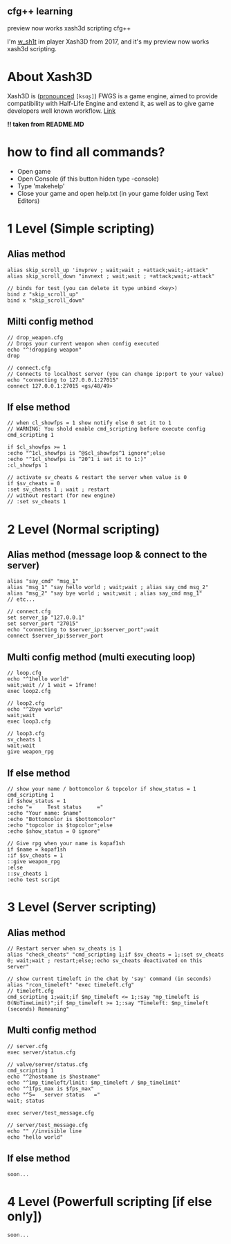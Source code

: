 ## cfg++ learning
preview now works xash3d scripting cfg++

I'm [w_sh1t](https://github.com/wh1tesh1t) im player Xash3D from 2017, and it's my preview now works xash3d scripting.

# About Xash3D
Xash3D is ([pronounced](https://ipa-reader.com/?text=ks%C9%91%CA%82) `[ksɑʂ]`) FWGS is a game engine, aimed to provide compatibility with Half-Life Engine and extend it, as well as to give game developers well known workflow. [Link](https://github.com/wh1tesh1t/xash3d-fwgs)

**!! taken from README.MD**

# how to find all commands?
- Open game
- Open Console (if this button hiden type -console)
- Type 'makehelp'
- Close your game and open help.txt (in your game folder using Text Editors)

# 1 Level (Simple scripting)
## Alias method
```
alias skip_scroll_up 'invprev ; wait;wait ; +attack;wait;-attack"
alias skip_scroll_down "invnext ; wait;wait ; +attack;wait;-attack"

// binds for test (you can delete it type unbind <key>)
bind z "skip_scroll_up"
bind x "skip_scroll_down"
```
## Milti config method
```
// drop_weapon.cfg
// Drops your current weapon when config executed
echo "^!dropping weapon"
drop
```
```
// connect.cfg
// Connects to localhost server (you can change ip:port to your value)
echo "connecting to 127.0.0.1:27015"
connect 127.0.0.1:27015 <gs/48/49>
````

## If else method
```
// when cl_showfps = 1 show notify else 0 set it to 1
// WARNING: You shold enable cmd_scripting before execute config
cmd_scripting 1

if $cl_showfps >= 1
:echo "^1cl_showfps is ^@$cl_showfps^1 ignore";else
:echo "^1cl_showfps is ^20^1 i set it to 1:)"
:cl_showfps 1

// activate sv_cheats & restart the server when value is 0
if $sv_cheats = 0
:set sv_cheats 1 ; wait ; restart
// without restart (for new engine)
// :set sv_cheats 1
```

# 2 Level (Normal scripting)
## Alias method (message loop & connect to the server)
```
alias "say_cmd" "msg_1"
alias "msg_1" "say hello world ; wait;wait ; alias say_cmd msg_2"
alias "msg_2" "say bye world ; wait;wait ; alias say_cmd msg_1"
// etc...

// connect.cfg
set server_ip "127.0.0.1"
set server_port "27015"
echo "connecting to $server_ip:$server_port";wait
connect $server_ip:$server_port
```

## Multi config method (multi executing loop)
```
// loop.cfg
echo "^1hello world"
wait;wait // 1 wait = 1frame!
exec loop2.cfg

// loop2.cfg
echo "^2bye world"
wait;wait
exec loop3.cfg

// loop3.cfg
sv_cheats 1
wait;wait
give weapon_rpg
```

## If else method
```
// show your name / bottomcolor & topcolor if show_status = 1
cmd_scripting 1
if $show_status = 1
:echo "=     Test status     ="
:echo "Your name: $name"
:echo "Bottomcolor is $bottomcolor"
:echo "topcolor is $topcolor";else
:echo $show_status = 0 ignore"

// Give rpg when your name is kopaf1sh
if $name = kopaf1sh
:if $sv_cheats = 1
::give weapon_rpg
:else
::sv_cheats 1
:echo test script
```

# 3 Level (Server scripting)
## Alias method
```
// Restart server when sv_cheats is 1
alias "check_cheats" "cmd_scripting 1;if $sv_cheats = 1;:set sv_cheats 0; wait;wait ; restart;else;:echo sv_cheats deactivated on this server"

// show current timeleft in the chat by 'say' command (in seconds)
alias "rcon_timeleft" "exec timeleft.cfg"
// timeleft.cfg
cmd_scripting 1;wait;if $mp_timeleft <= 1;:say "mp_timeleft is 0(NoTimeLimit)";if $mp_timeleft >= 1;:say "Timeleft: $mp_timeleft (seconds) Remeaning"
```

## Multi config method
```
// server.cfg
exec server/status.cfg

// valve/server/status.cfg
cmd_scripting 1
echo "^2hostname is $hostname"
echo "^1mp_timeleft/limit: $mp_timeleft / $mp_timelimit"
echo "^1fps_max is $fps_max"
echo "^5=   server status   ="
wait; status

exec server/test_message.cfg

// server/test_message.cfg
echo "" //invisible line
echo "hello world"
```

## If else method
```
soon...
```

# 4 Level (Powerfull scripting [if else only])
```
soon...
```
